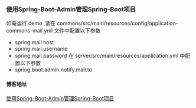 ### 使用Spring-Boot-Admin管理Spring-Boot项目
如需运行 demo ,请在 commons/src/main/resources/config/application-commons-mail.yml 文件中配置以下参数
- spring.mail.host
- spring.mail.username
- spring.mail.password
在 server/src/main/resources/application.yml 中配置以下参数
- spring.boot.admin.notify.mail.to
#### 博客地址
[使用Spring-Boot-Admin管理Spring-Boot项目](https://ghthou.github.io/2018/09/26/%E4%BD%BF%E7%94%A8Spring-Boot-Admin%E7%AE%A1%E7%90%86Spring-Boot%E9%A1%B9%E7%9B%AE/)

